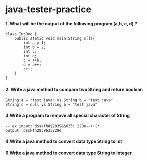 # java-tester-practice

#### 1. What will be the output of the following program (a,b, c, d) ?

```
class IncDec {
    public static void main(String s[]){
        int a = 1;
        int b = 2;
        int c;
        int d;
        c = ++b;
        d = a++;
        c++;
    }
}
```

#### 2. Write a java method to compare two String and return boolean
```
String a = "test java" vs String b = "test java"
String c = null vs String b = "test java"
```

#### 3.Write a program to remove all special character of String
```
-- ex input: dsskfh#$2839&&635!!228e~~++(*
output: dsskfh2839635228e
```
#### 4.Write a java method to convert data type String to int 

#### 6.Write a java method to convert data type String to Integer 

